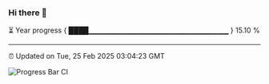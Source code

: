 ### Hi there 👋

⏳ Year progress { ████▁▁▁▁▁▁▁▁▁▁▁▁▁▁▁▁▁▁▁▁▁▁▁▁▁▁ } 15.10 %

---

⏰ Updated on Tue, 25 Feb 2025 03:04:23 GMT

![Progress Bar CI](https://github.com/IshwaranRudhara/GIT-ACTION/workflows/Progress%20Bar%20CI/badge.svg)
